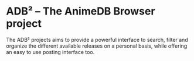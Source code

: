 ADB² – The AnimeDB Browser project
==================================

The ADB² projects aims to provide a powerful interface to search, filter and
organize the different available releases on a personal basis, while offering
an easy to use posting interface too.